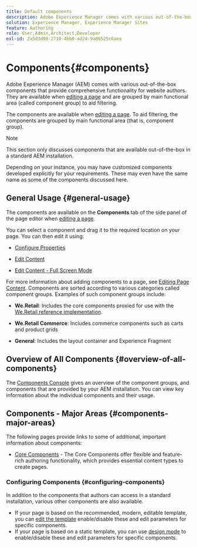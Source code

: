 ```yaml
---
title: Default components
description: Adobe Experience Manager comes with various out-of-the-box components that provide comprehensive functionality for website authors.
solution: Experience Manager, Experience Manager Sites
feature: Authoring
role: User,Admin,Architect,Developer
exl-id: 2a5d3d80-2710-4bb0-ad24-9a86525c6aea
---
```

# Components{#components}

Adobe Experience Manager (AEM) comes with various out-of-the-box components that provide comprehensive functionality for website authors. They are available when [editing a page](/help/sites-authoring/editing-content.md) and are grouped by main functional area (called component group) to aid filtering.

The components are available when [editing a page](/help/sites-authoring/editing-content.md). To aid filtering, the components are grouped by main functional area (that is, component group).

>[!NOTE]
>
>This section only discusses components that are available out-of-the-box in a standard AEM installation.
>
>Depending on your instance, you may have customized components developed explicitly for your requirements. These may even have the same name as some of the components discussed here.

## General Usage {#general-usage}

The components are available on the **Components** tab of the side panel of the page editor when [editing a page](/help/sites-authoring/editing-content.md).

You can select a component and drag it to the required location on your page. You can then edit it using:

* [Configure Properties](/help/sites-authoring/editing-page-properties.md)
* [Edit Content](/help/sites-authoring/editing-content.md)

* [Edit Content - Full Screen Mode](/help/sites-authoring/editing-content.md#edit-content-full-screen-mode)

For more information about adding components to a page, see [Editing Page Content](/help/sites-authoring/editing-content.md).
Components are sorted according to various categories called component groups. Examples of such component groups include:

* **We.Retail**: Includes the core components proxied for use with the [We.Retail reference implementation](/help/sites-developing/we-retail.md).

* **We.Retail Commerce**: Includes commerce components such as carts and product grids

* **General**: Includes the layout container and Experience Fragment

## Overview of All Components {#overview-of-all-components}

The [Components Console](/help/sites-authoring/default-components-console.md) gives an overview of the component groups, and components that are provided by your AEM installation. You can view key information about the individual components and their usage.

## Components - Major Areas {#components-major-areas}

The following pages provide links to some of additional, important information about components:

* [Core Components](https://experienceleague.adobe.com/docs/experience-manager-core-components/using/introduction.html) - The Core Components offer flexible and feature-rich authoring functionality, which provides essential content types to create pages.

### Configuring Components {#configuring-components}

In addition to the components that authors can access in a standard installation, various other components are also available.

* If your page is based on the recommended, modern, editable template, you can [edit the template](/help/sites-authoring/templates.md) enable/disable these and edit parameters for specific components.
* If your page is based on a static template, you can use [design mode](/help/sites-authoring/default-components-designmode.md#enable-disable-components) to enable/disable these and edit parameters for specific components.
